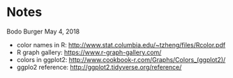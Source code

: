 Notes
================
Bodo Burger
May 4, 2018

-   color names in R: <http://www.stat.columbia.edu/~tzheng/files/Rcolor.pdf>
-   R graph gallery: <https://www.r-graph-gallery.com/>
-   colors in ggplot2: <http://www.cookbook-r.com/Graphs/Colors_(ggplot2)/>
-   ggplo2 reference: <http://ggplot2.tidyverse.org/reference/>

